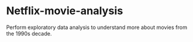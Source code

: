 # Netflix-movie-analysis
Perform exploratory data analysis to understand more about movies from the 1990s decade.
